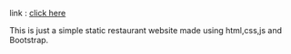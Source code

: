 link : [click here](https://namankaushik19.github.io/Restaurant-static-web/)

This is just a simple static restaurant website made using html,css,js and Bootstrap.
